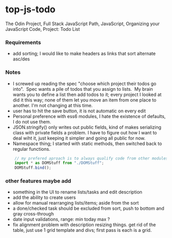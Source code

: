 # top-js-todo

The Odin Project, Full Stack JavaScript Path, JavaScript, Organizing your JavaScript Code, Project: Todo List

### Requirements
-   add sorting; I would like to make headers as links that sort alternate asc/des

### Notes
-   I screwed up reading the spec "choose which project their todos go into".  Spec wants a pile of todos that you assign to lists.  My brain wants you to define a list then add todos to it; every project I looked at did it this way; none of them let you move an item from one place to another. I'm not changing at this time.
-   user has to hit the save button, it is not automatic on every edit
-   Personal preference with ess6 modules, I hate the existence of defaults, I do not use them.
-   JSON.stringify() only writes out public fields, kind of makes serializing class with private fields a problem. I have to figure out how I want to deal wiht it, just keeping it simpler and going all public for now.
-   Namespace thing; I started with static methods, then switched back to regular functions.
```js
    // my prefered aproach is to always qualify code from other modules
    import * as DOMStuff from "./DOMStuff";
    DOMStuff.bind();
```

### other features maybe add
-   something in the UI to rename lists/tasks and edit description
-   add the ability to create users
-   allow for manual rearranging lists/items; aside from the sort
-   a done/checked task should be excluded from sort, push to bottom and gray cross-through
-   date input validations, range: min today max ?
-   fix alignment problem with description resizing things. get rid of the table, just use 1 grid template and divs; first pass is each <tr> is a grid.
